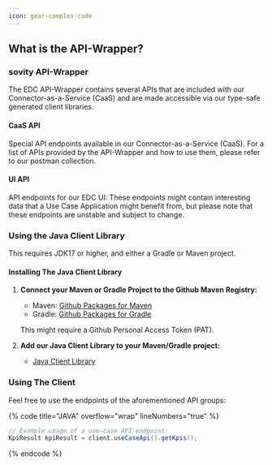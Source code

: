 ```yaml
---
icon: gear-complex-code
---
```


## What is the API-Wrapper?

### sovity API-Wrapper

The EDC API-Wrapper contains several APIs that are included with our Connector-as-a-Service (CaaS) and are made accessible via our type-safe generated client libraries.

#### CaaS API

Special API endpoints available in our Connector-as-a-Service (CaaS). For a list of APIs provided by the API-Wrapper and how to use them, please refer to our postman collection.

#### UI API

API endpoints for our EDC UI: These endpoints might contain interesting data that a Use Case Application might benefit from, but please note that these endpoints are unstable and subject to change.

### Using the Java Client Library

This requires JDK17 or higher, and either a Gradle or Maven project.

#### Installing The Java Client Library

1. **Connect your Maven or Gradle Project to the Github Maven Registry:**
   - Maven: [Github Packages for Maven](https://docs.github.com/en/packages/working-with-a-github-packages-registry/working-with-the-apache-maven-registry#authenticating-to-github-packages)
   - Gradle: [Github Packages for Gradle](https://docs.github.com/en/packages/working-with-a-github-packages-registry/working-with-the-gradle-registry#authenticating-to-github-packages)

   This might require a Github Personal Access Token (PAT).

2. **Add our Java Client Library to your Maven/Gradle project:**
   - [Java Client Library](https://github.com/sovity/edc-extensions/packages/1825774)

### Using The Client

Feel free to use the endpoints of the aforementioned API groups:

{% code title="JAVA" overflow="wrap" lineNumbers="true" %}
```java
// Example usage of a use-case API endpoint:
KpiResult kpiResult = client.useCaseApi().getKpis();
```
{% endcode %}
